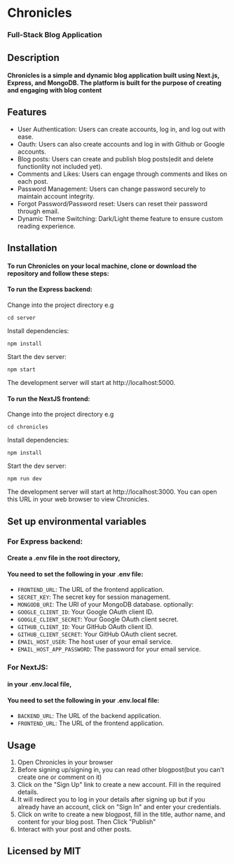 # Chronicles
### Full-Stack Blog Application

## Description

#### Chronicles is a simple and dynamic blog application built using Next.js, Express, and MongoDB. The platform is built for the purpose of creating and engaging with blog content

## Features

* User Authentication: Users can create accounts, log in, and log out with ease.
* Oauth: Users can also create accounts and log in with Github or Google accounts.
* Blog posts: Users can create and publish blog posts(edit and delete functionlity not included yet).
* Comments and Likes: Users can engage through comments and likes on each post.
* Password Management: Users can change password securely to maintain account integrity.
* Forgot Password/Password reset: Users can reset their password through email.
* Dynamic Theme Switching: Dark/Light theme feature to ensure custom reading experience.

## Installation
#### To run Chronicles on your local machine, clone or download the repository and follow these steps:

#### To run the Express backend:
Change into the project directory e.g
```
cd server
```
Install dependencies:
```
npm install
```
Start the dev server:
```
npm start
```
The development server will start at http://localhost:5000.

#### To run the NextJS frontend:
Change into the project directory e.g
```
cd chronicles
```
Install dependencies:
```
npm install
```
Start the dev server:
```
npm run dev
```
The development server will start at http://localhost:3000. You can open this URL in your web browser to view Chronicles.

## Set up environmental variables

### For Express backend:
#### Create a .env file in the root directory,
#### You need to set the following in your .env file:
- `FRONTEND_URL`: The URL of the frontend application.
- `SECRET_KEY`: The secret key for session management.
- `MONGODB_URI`: The URI of your MongoDB database.
optionally:
- `GOOGLE_CLIENT_ID`: Your Google OAuth client ID.
- `GOOGLE_CLIENT_SECRET`: Your Google OAuth client secret.
- `GITHUB_CLIENT_ID`: Your GitHub OAuth client ID.
- `GITHUB_CLIENT_SECRET`: Your GitHub OAuth client secret.
- `EMAIL_HOST_USER`: The host user of your email service.
- `EMAIL_HOST_APP_PASSWORD`: The password for your email service.

### For NextJS:
#### in your .env.local file,
#### You need to set the following in your .env.local file:
 - `BACKEND_URL`: The URL of the backend application.
 - `FRONTEND_URL`: The URL of the frontend application.

## Usage

1. Open Chronicles in your browser
2. Before signing up/signing in, you can read other blogpost(but you can't create one or comment on it)
3. Click on the "Sign Up" link to create a new account. Fill in the required details.
4. It will redirect you to log in your details after signing up but if you already have an account, click on "Sign In" and enter your credentials.
5. Click on write to create a new blogpost, fill in the title, author name, and content for your blog post. Then Click "Publish"
6. Interact with your post and other posts.

## Licensed by MIT
